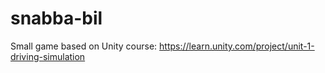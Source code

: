 # snabba-bil
Small game based on Unity course: https://learn.unity.com/project/unit-1-driving-simulation
